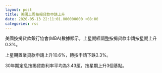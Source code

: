 ```yaml
---
layout: post
title: 美國上周按揭貸款申請上升
date: 2020-05-13 22:11:01.000000000 +08:00
categories: rss
---
```


美國按揭貸款銀行協會(MBA)數據顯示，上星期經調整按揭貸款申請按星期上升0.3%。

上星期置業貸款申請上升10.6%，轉按申請下跌3.3%。

30年期定息按揭貸款利率平均為3.43厘，按星期上升3個基點。
